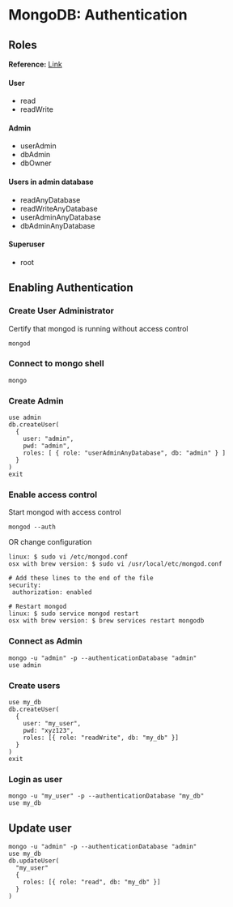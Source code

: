 # MongoDB: Authentication

## Roles
**Reference:** [Link](https://docs.mongodb.com/manual/reference/built-in-roles/)

#### User
- read
- readWrite

#### Admin
- userAdmin
- dbAdmin
- dbOwner

#### Users in admin database
- readAnyDatabase
- readWriteAnyDatabase
- userAdminAnyDatabase
- dbAdminAnyDatabase

#### Superuser
- root


## Enabling Authentication

### Create User Administrator
Certify that mongod is running without access control
```shell
mongod
```

### Connect to mongo shell
```shell
mongo
```

### Create Admin
```shell
use admin
db.createUser(
  {
    user: "admin",
    pwd: "admin",
    roles: [ { role: "userAdminAnyDatabase", db: "admin" } ]
  }
)
exit
```

### Enable access control
Start mongod with access control
```shell
mongod --auth
```
OR change configuration
```shell
linux: $ sudo vi /etc/mongod.conf
osx with brew version: $ sudo vi /usr/local/etc/mongod.conf

# Add these lines to the end of the file
security:
 authorization: enabled

# Restart mongod
linux: $ sudo service mongod restart
osx with brew version: $ brew services restart mongodb
```

### Connect as Admin
```shell
mongo -u "admin" -p --authenticationDatabase "admin"
use admin
```

### Create users
```shell
use my_db
db.createUser(
  {
    user: "my_user",
    pwd: "xyz123",
    roles: [{ role: "readWrite", db: "my_db" }]
  }
)
exit
```

### Login as user
```shell
mongo -u "my_user" -p --authenticationDatabase "my_db"
use my_db
```

## Update user
```shell
mongo -u "admin" -p --authenticationDatabase "admin"
use my_db
db.updateUser(
  "my_user"
  {
    roles: [{ role: "read", db: "my_db" }]
  }
)
```

